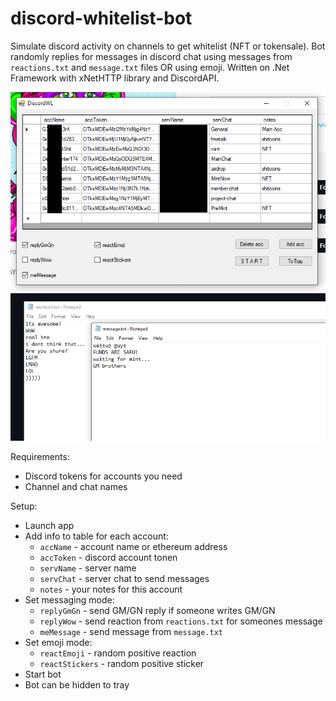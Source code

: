 # discord-whitelist-bot
Simulate discord activity on channels to get whitelist (NFT or tokensale). 
Bot randomly replies for messages in discord chat using messages from `reactions.txt` and `message.txt` files OR using emoji.
Written on .Net Framework with xNetHTTP library and DiscordAPI.

![alt text](https://github.com/ak1rahunt3r/discord-whitelist-bot/blob/main/discordWL.png?raw=true)
![alt text](https://github.com/ak1rahunt3r/discord-whitelist-bot/blob/main/discordWLtext.png?raw=true)

Requirements:
- Discord tokens for accounts you need
- Channel and chat names

Setup:
- Launch app
- Add info to table for each account:
  - `accName` - account name or ethereum address
  - `accToken` - discord account tonen
  - `servName` - server name
  - `servChat` - server chat to send messages
  - `notes` - your notes for this account
- Set messaging mode:
  - `replyGmGn` - send GM/GN reply if someone writes GM/GN
  - `replyWow` - send reaction from `reactions.txt` for someones message
  - `meMessage` - send message from `message.txt`
- Set emoji mode:
  - `reactEmoji` - random positive reaction
  - `reactStickers` - random positive sticker
- Start bot
- Bot can be hidden to tray
